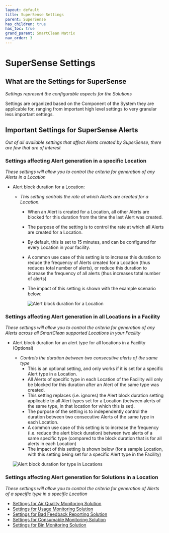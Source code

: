 ```yaml
---
layout: default
title: SuperSense Settings
parent: SuperSense
has_children: true
has_toc: true
grand_parent: SmartClean Matrix
nav_order: 3
---
```

# SuperSense Settings

## What are the Settings for SuperSense
*Settings represent the configurable aspects for the Solutions*

Settings are organized based on the Component of the System they are applicable for, ranging from 
important high level settings to very granular less important settings.

## Important Settings for SuperSense Alerts
*Out of all available settings that affect Alerts created by SuperSense, there are few that are of interest*

### Settings affecting Alert generation in a specific Location
*These settings will allow you to control the criteria for generation of any Alerts in a Location*

- Alert block duration for a Location:
    
  - *This setting controls the rate at which Alerts are created for a Location.*
    - When an Alert is created for a Location, all other Alerts are blocked for this duration from the time the last Alert was created.
    - The purpose of the setting is to control the rate at which all Alerts are created for a Location.
    - By default, this is set to 15 minutes, and can be configured for every Location in your facility.
    - A common use case of this setting is to increase this duration to reduce the frequency of Alerts created for a Location (thus reduces total number of alerts), or reduce this duration to increase the frequency of all alerts (thus increases total number of alerts)
    - The impact of this setting is shown with the example scenario below:

      ![Alert block duration for a Location](https://www.smartclean.io/matrix/images/AlertBlockDurationForLocation.png)

### Settings affecting Alert generation in all Locations in a Facility
*These settings will allow you to control the criteria for generation of any Alerts across all SmartClean supported Locations in your Facility*

- Alert block duration for an alert type for all locations in a Facility (Optional)

    - *Controls the duration between two consecutive alerts of the same type*
      - This is an optional setting, and only works if it is set for a specific Alert type in a Location.
      - All Alerts of specific type in each Location of the Facility will only be blocked for this duration after an Alert of the same type was created.
      - This setting replaces (i.e. ignores) the Alert block duration setting applicable to all Alert types set for a Location (between alerts of the same type, in that location for which this is set).
      - The purpose of the setting is to independently control the duration between two consecutive Alerts of the same type in each Location.
      - A common use case of this setting is to increase the frequency (i.e. reduce the alert block duration) between two alerts of a same specific type (compared to the block duration that is for all alerts in each Location)
      - The impact of this setting is shown below (for a sample Location, with this setting being set for a specific Alert type in the Facility)

    ![Alert block duration for type in Locations](https://www.smartclean.io/matrix/images/AlertBlockDurationForType.png)

### Settings affecting Alert generation for Solutions in a Location
*These settings will allow you to control the criteria for generation of Alerts of a specific type in a specific Location*

- [Settings for Air Quality Monitoring Solution](/vcs_aq_settings.html)
- [Settings for Usage Monitoring Solution](/vcs_pc_settings.html)
- [Settings for Bad Feedback Reporting Solution](/vcs_fd_settings.html)
- [Settings for Consumable Monitoring Solution](/vcs_cmd_settings.html)
- [Settings for Bin Monitoring Solution](/vcs_bin_settings.html)